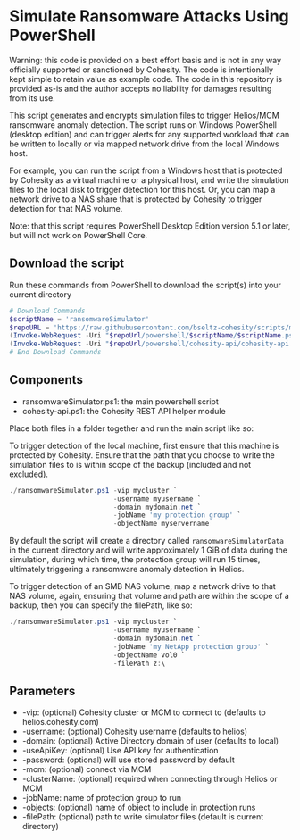 # Simulate Ransomware Attacks Using PowerShell

Warning: this code is provided on a best effort basis and is not in any way officially supported or sanctioned by Cohesity. The code is intentionally kept simple to retain value as example code. The code in this repository is provided as-is and the author accepts no liability for damages resulting from its use.

This script generates and encrypts simulation files to trigger Helios/MCM ransomware anomaly detection. The script runs on Windows PowerShell (desktop edition) and can trigger alerts for any supported workload that can be written to locally or via mapped network drive from the local Windows host.

For example, you can run the script from a Windows host that is protected by Cohesity as a virtual machine or a physical host, and write the simulation files to the local disk to trigger detection for this host. Or, you can map a network drive to a NAS share that is protected by Cohesity to trigger detection for that NAS volume.

Note: that this script requires PowerShell Desktop Edition version 5.1 or later, but will not work on PowerShell Core.

## Download the script

Run these commands from PowerShell to download the script(s) into your current directory

```powershell
# Download Commands
$scriptName = 'ransomwareSimulator'
$repoURL = 'https://raw.githubusercontent.com/bseltz-cohesity/scripts/master'
(Invoke-WebRequest -Uri "$repoUrl/powershell/$scriptName/$scriptName.ps1").content | Out-File "$scriptName.ps1"; (Get-Content "$scriptName.ps1") | Set-Content "$scriptName.ps1"
(Invoke-WebRequest -Uri "$repoUrl/powershell/cohesity-api/cohesity-api.ps1").content | Out-File cohesity-api.ps1; (Get-Content cohesity-api.ps1) | Set-Content cohesity-api.ps1
# End Download Commands
```

## Components

* ransomwareSimulator.ps1: the main powershell script
* cohesity-api.ps1: the Cohesity REST API helper module

Place both files in a folder together and run the main script like so:

To trigger detection of the local machine, first ensure that this machine is protected by Cohesity. Ensure that the path that you choose to write the simulation files to is within scope of the backup (included and not excluded).

```powershell
./ransomwareSimulator.ps1 -vip mycluster `
                          -username myusername `
                          -domain mydomain.net `
                          -jobName 'my protection group' `
                          -objectName myservername
```

By default the script will create a directory called `ransomwareSimulatorData` in the current directory and will write approximately 1 GiB of data during the simulation, during which time, the protection group will run 15 times, ultimately triggering a ransomware anomaly detection in Helios.

To trigger detection of an SMB NAS volume, map a network drive to that NAS volume, again, ensuring that volume and path are within the scope of a backup, then you can specify the filePath, like so:

```powershell
./ransomwareSimulator.ps1 -vip mycluster `
                          -username myusername `
                          -domain mydomain.net `
                          -jobName 'my NetApp protection group' `
                          -objectName vol0 `
                          -filePath z:\
```

## Parameters

* -vip: (optional) Cohesity cluster or MCM to connect to (defaults to helios.cohesity.com)
* -username: (optional) Cohesity username (defaults to helios)
* -domain: (optional) Active Directory domain of user (defaults to local)
* -useApiKey: (optional) Use API key for authentication
* -password: (optional) will use stored password by default
* -mcm: (optional) connect via MCM
* -clusterName: (optional) required when connecting through Helios or MCM
* -jobName: name of protection group to run
* -objects: (optional) name of object to include in protection runs
* -filePath: (optional) path to write simulator files (default is current directory)
